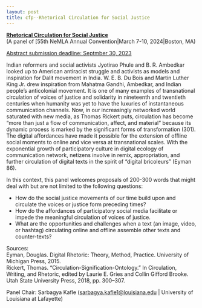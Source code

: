 ```yaml
---
layout: post
title: cfp--Rhetorical Circulation for Social Justice
---
```

[**Rhetorical Circulation for Social Justice**](https://cfplist.com/nemla/Home/S/20607)<br>
(A panel of [55th NeMLA Annual Convention|March 7-10, 2024|Boston, MA)

[Abstract submission deadline: Septmber 30, 2023](https://cfplist.com/nemla/Home/S/20607)


Indian reformers and social activists Jyotirao Phule and B. R. Ambedkar looked up to American antiracist struggle and activists as models and inspiration for Dalit movement in India. W. E. B. Du Bois and Martin Luther King Jr. drew inspiration from Mahatma Gandhi, Ambedkar, and Indian people’s anticolonial movement. It is one of many examples of transnational circulation of voices of justice and solidarity in nineteenth and twentieth centuries when humanity was yet to have the luxuries of instantaneous communication channels. Now, in our increasingly networked world saturated with new media, as Thomas Rickert puts, circulation has become “more than just a flow of communication, affect, and material” because its dynamic process is marked by the significant forms of transformation (301). The digital affordances have made it possible for the extension of offline social moments to online and vice versa at transnational scales. With the exponential growth of participatory culture in digital ecology of communication network, netizens involve in remix, appropriation, and further circulation of digital texts in the spirit of “digital bricoleurs” (Eyman 86).

In this context, this panel welcomes proposals of 200-300 words that might deal with but are not limited to the following questions:

- How do the social justice movements of our time build upon and circulate the voices or justice form preceding times?
- How do the affordances of participatory social media facilitate or impede the meaningful circulation of voices of justice.
- What are the opportunities and challenges when a text (an image, video, or hashtag) circulating online and offline assemble other texts and counter-texts?

Sources: <br>
Eyman, Douglas. Digital Rhetoric: Theory, Method, Practice. University of Michigan Press, 2015. <br>
Rickert, Thomas. “Circulation-Signification-Ontology.” In Circulation, Writing, and Rhetoric, edited by Laurie E. Gries and Collin Gifford Brooke. Utah State University Press, 2018, pp. 300–307.

Panel Chair: Sarbagya Kafle (sarbagya.kafle1@louisiana.edu | University of Louisiana at Lafayette)
